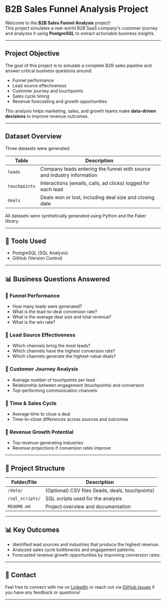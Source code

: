 
#  B2B Sales Funnel Analysis Project

Welcome to the **B2B Sales Funnel Analysis** project!  
This project simulates a real-world B2B SaaS company's customer journey and analyzes it using **PostgreSQL** to extract actionable business insights.

---

##  Project Objective

The goal of this project is to simulate a complete B2B sales pipeline and answer critical business questions around:

- Funnel performance
- Lead source effectiveness
- Customer journey and touchpoints
- Sales cycle timing
- Revenue forecasting and growth opportunities

This analysis helps marketing, sales, and growth teams make **data-driven decisions** to improve revenue outcomes.

---

##  Dataset Overview

Three datasets were generated:

| Table         | Description |
|---------------|-------------|
| `leads`       | Company leads entering the funnel with source and industry information |
| `touchpoints` | Interactions (emails, calls, ad clicks) logged for each lead |
| `deals`       | Deals won or lost, including deal size and closing date |

All datasets were synthetically generated using Python and the Faker library.

---

## 💠 Tools Used

- PostgreSQL (SQL Analysis)
- GitHub (Version Control)

---

## 📊 Business Questions Answered

### 🔹 Funnel Performance
- How many leads were generated?
- What is the lead-to-deal conversion rate?
- What is the average deal size and total revenue?
- What is the win rate?

### 🔹 Lead Source Effectiveness
- Which channels bring the most leads?
- Which channels have the highest conversion rate?
- Which channels generate the highest-value deals?

### 🔹 Customer Journey Analysis
- Average number of touchpoints per lead
- Relationship between engagement (touchpoints) and conversion
- Top-performing communication channels

### 🔹 Time & Sales Cycle
- Average time to close a deal
- Time-to-close differences across sources and outcomes

### 🔹 Revenue Growth Potential
- Top revenue-generating industries
- Revenue projections if conversion rates improve

---

## 📂 Project Structure

| Folder/File        | Description                     |
|--------------------|---------------------------------|
| `/data/`            | (Optional) CSV files (leads, deals, touchpoints) |
| `/sql_scripts/`     | SQL scripts used for the analysis |
| `README.md`         | Project overview and documentation |

---

## 📊 Key Outcomes

- Identified lead sources and industries that produce the highest revenue.
- Analyzed sales cycle bottlenecks and engagement patterns.
- Forecasted revenue growth opportunities by improving conversion rates.

---

## 📨 Contact

Feel free to connect with me on [LinkedIn](https://www.linkedin.com/in/manmohitsingh99/) or reach out via [GitHub Issues](https://github.com/manmohit99/B2b_Funnel/issues) if you have any feedback or questions!

---



